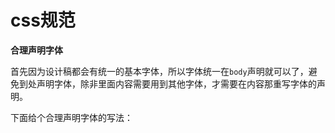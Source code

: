 # css规范

**合理声明字体**

首先因为设计稿都会有统一的基本字体，所以字体统一在`body`声明就可以了，避免到处声明字体，除非里面内容需要用到其他字体，才需要在内容那重写字体的声明。

下面给个合理声明字体的写法：